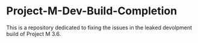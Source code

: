 # Project-M-Dev-Build-Completion
This is a repository dedicated to fixing the issues in the leaked devolpment build of Project M 3.6.
